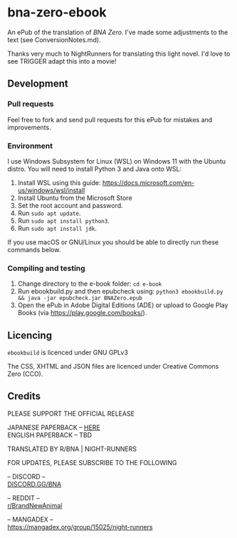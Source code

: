 # bna-zero-ebook

An ePub of the translation of *BNA Zero*. I've made some adjustments to the text (see ConversionNotes.md).

Thanks very much to NightRunners for translating this light novel. I'd love to see TRIGGER adapt this into a movie!

## Development

### Pull requests

Feel free to fork and send pull requests for this ePub for mistakes and improvements.

### Environment

I use Windows Subsystem for Linux (WSL) on Windows 11 with the Ubuntu distro. You will need to install Python 3 and Java onto WSL:

1. Install WSL using this guide: https://docs.microsoft.com/en-us/windows/wsl/install
2. Install Ubuntu from the Microsoft Store
3. Set the root account and password.
4. Run `sudo apt update`.
5. Run `sudo apt install python3`.
6. Run `sudo apt install jdk`.

If you use macOS or GNU/Linux you should be able to directly run these commands below.

### Compiling and testing

1. Change directory to the e-book folder: `cd e-book`
2. Run ebookbuild.py and then epubcheck using: `python3 ebookbuild.py && java -jar epubcheck.jar BNAZero.epub`
3. Open the ePub in Adobe Digital Editions (ADE) or upload to Google Play Books (via https://play.google.com/books/).

## Licencing

`ebookbuild` is licenced under GNU GPLv3

The CSS, XHTML and JSON files are licenced under Creative Commons Zero (CCO).

## Credits

PLEASE SUPPORT THE OFFICIAL RELEASE

JAPANESE PAPERBACK – <a href="https://www.amazon.com/dp/4086313642">HERE</a><br/>
ENGLISH PAPERBACK – TBD

TRANSLATED BY R/BNA | NIGHT-RUNNERS

FOR UPDATES, PLEASE SUBSCRIBE TO THE FOLLOWING

– DISCORD –<br/>
<a href="https://discord.gg/bna">DISCORD.GG/BNA</a>

– REDDIT –<br/>
<a href="https://reddit.com/r/BrandNewAnimal">r/BrandNewAnimal</a>
	
– MANGADEX –<br/>
<a href="https://mangadex.org/group/15025/night-runners">https://mangadex.org/group/15025/night-runners</a>
